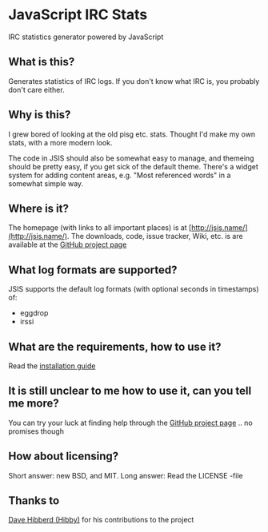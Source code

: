 # JavaScript IRC Stats

IRC statistics generator powered by JavaScript


## What is this?

Generates statistics of IRC logs. If you don't know what IRC is, you probably don't care either.


## Why is this?

I grew bored of looking at the old pisg etc. stats. Thought I'd make my own stats, with a more
modern look.

The code in JSIS should also be somewhat easy to manage, and themeing should be pretty easy,
if you get sick of the default theme. There's a widget system for adding content areas, 
e.g. "Most referenced words" in a somewhat simple way.


## Where is it?

The homepage (with links to all important places) is at [http://jsis.name/](http://jsis.name/).
The downloads, code, issue tracker, Wiki, etc. is are available at the [GitHub project page](https://github.com/lietu/jsis)


## What log formats are supported?

JSIS supports the default log formats (with optional seconds in timestamps) of:

 - eggdrop
 - irssi


## What are the requirements, how to use it?

Read the [installation guide](http://jsis.name/installation.html)


## It is still unclear to me how to use it, can you tell me more?

You can try your luck at finding help through the [GitHub project page](https://github.com/lietu/jsis) .. no promises though


## How about licensing?

Short answer: new BSD, and MIT. Long answer: Read the LICENSE -file


## Thanks to

[Dave Hibberd (Hibby)](https://github.com/Hibby/) for his contributions to the project
